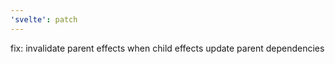 ```yaml
---
'svelte': patch
---
```


fix: invalidate parent effects when child effects update parent dependencies
